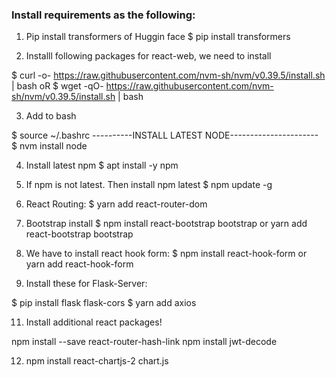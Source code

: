 ### Install requirements as the following:
 
1. Pip install transformers of Huggin face
$ pip install transformers


2. Installl following packages for react-web, we need to install

$ curl -o- https://raw.githubusercontent.com/nvm-sh/nvm/v0.39.5/install.sh | bash
oR
$ wget -qO- https://raw.githubusercontent.com/nvm-sh/nvm/v0.39.5/install.sh | bash

3. Add to bash

$ source ~/.bashrc
----------INSTALL LATEST NODE----------------------
$ nvm install node

4. Install latest npm
$ apt install -y npm

5. If npm is not latest. Then install npm latest
$ npm update -g

6. React Routing:
$ yarn add react-router-dom

7. Bootstrap install
$ npm install react-bootstrap bootstrap or yarn add react-bootstrap bootstrap



8. We have to install react hook form:
$ npm install react-hook-form or yarn add react-hook-form


10. Install these for Flask-Server:

$ pip install flask flask-cors
$ yarn add axios



11. Install additional react packages!

npm install --save react-router-hash-link
npm install jwt-decode

12. npm install react-chartjs-2 chart.js
